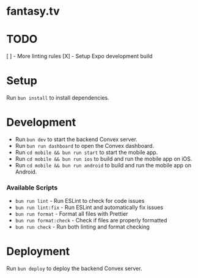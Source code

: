 # fantasy.tv

# TODO

[ ] - More linting rules
[X] - Setup Expo development build

# Setup

Run `bun install` to install dependencies.

# Development

- Run `bun dev` to start the backend Convex server.
- Run `bun run dashboard` to open the Convex dashboard.
- Run `cd mobile && bun run start` to start the mobile app.
- Run `cd mobile && bun run ios` to build and run the mobile app on iOS.
- Run `cd mobile && bun run android` to build and run the mobile app on Android.

### Available Scripts

- `bun run lint` - Run ESLint to check for code issues
- `bun run lint:fix` - Run ESLint and automatically fix issues
- `bun run format` - Format all files with Prettier
- `bun run format:check` - Check if files are properly formatted
- `bun run check` - Run both linting and format checking

# Deployment

Run `bun deploy` to deploy the backend Convex server.
